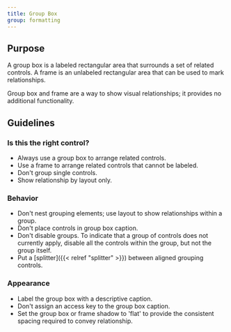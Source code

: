 ```yaml
---
title: Group Box
group: formatting
---
```


Purpose
-------

A group box is a labeled rectangular area that surrounds a set of
related controls. A frame is an unlabeled rectangular area that can be
used to mark relationships.

Group box and frame are a way to show visual relationships; it provides
no additional functionality.

Guidelines
----------

### Is this the right control?

-   Always use a group box to arrange related controls.
-   Use a frame to arrange related controls that cannot be labeled.
-   Don't group single controls.
-   Show relationship by layout only.

### Behavior

-   Don't nest grouping elements; use layout to show relationships
    within a group.
-   Don't place controls in group box caption.
-   Don't disable groups. To indicate that a group of controls does not
    currently apply, disable all the controls within the group, but not
    the group itself.
-   Put a [splitter]({{< relref "splitter" >}}) between aligned grouping controls.

### Appearance

-   Label the group box with a descriptive caption.
-   Don't assign an access key to the group box caption.
-   Set the group box or frame shadow to 'flat' to provide the
    consistent spacing required to convey relationship.
